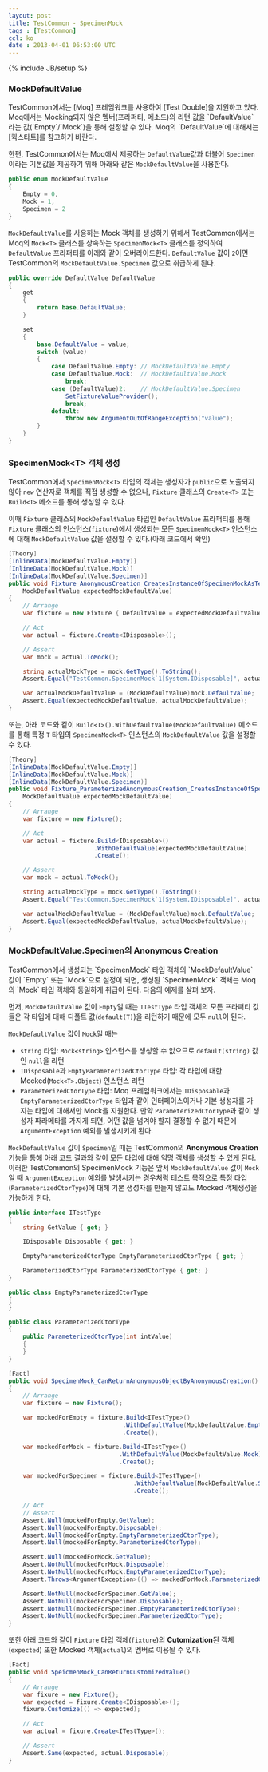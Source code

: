 ```yaml
---
layout: post
title: TestCommon - SpecimenMock
tags : [TestCommon]
ccl: ko
date : 2013-04-01 06:53:00 UTC
---
```

{% include JB/setup %}

<h3 id="MockDefaultValue">MockDefaultValue</h3>
TestCommon에서는 [Moq] 프레임워크를 사용하여 [Test Double]을 지원하고 있다.
Moq에서는 Mocking되지 않은 멤버(프라퍼티, 메소드)의 리턴 값을 `DefaultValue`라는 값(`Empty`/`Mock`)을 통해 설정할 수 있다.
Moq의 `DefaultValue`에 대해서는 [퀵스타트]를 참고하기 바란다.

한편, TestCommon에서는 Moq에서 제공하는 `DefaultValue`값과 더불어 `Specimen`이라는 기본값을 제공하기 위해
아래와 같은 `MockDefaultValue`을 사용한다.

```c#
public enum MockDefaultValue
{
    Empty = 0,
    Mock = 1,
    Specimen = 2
}
```

`MockDefaultValue`를 사용하는 Mock 객체를 생성하기 위해서 TestCommon에서는 Moq의 `Mock<T>` 클래스를 상속하는
`SpecimenMock<T>` 클래스를 정의하여 `DefaultValue` 프라퍼티를 아래와 같이 오버라이드한다.
`DefaultValue` 값이 `2`이면 TestCommon의 `MockDefaultValue.Specimen` 값으로 취급하게 된다.

```c#
public override DefaultValue DefaultValue
{
    get
    {
        return base.DefaultValue;
    }

    set
    {
        base.DefaultValue = value;
        switch (value)
        {
            case DefaultValue.Empty: // MockDefaultValue.Empty
            case DefaultValue.Mock:  // MockDefaultValue.Mock
                break;
            case (DefaultValue)2:    // MockDefaultValue.Specimen
                SetFixtureValueProvider();
                break;
            default:
                throw new ArgumentOutOfRangeException("value");
        }
    }
}
```

<!-- break -->

<h3 id="SpecimenMock&lt;T&gt; 객체 생성">SpecimenMock&lt;T&gt; 객체 생성</h3>

TestCommon에서 `SpecimenMock<T>` 타입의 객체는 생성자가 `public`으로 노출되지 않아
`new` 연산자로 객체를 직접 생성할 수 없으나,
`Fixture` 클래스의 `Create<T>` 또는 `Build<T>` 메소드를 통해 생성할 수 있다.

이때 `Fixture` 클래스의 `MockDefaultValue` 타입인 `DefaultValue` 프라퍼티를 통해
`Fixture` 클래스의 인스턴스(`fixture`)에서 생성되는 모든 `SpecimenMock<T>`
인스턴스에 대해 `MockDefaultValue` 값을 설정할 수 있다.(아래 코드에서 확인)

```c#
[Theory]
[InlineData(MockDefaultValue.Empty)]
[InlineData(MockDefaultValue.Mock)]
[InlineData(MockDefaultValue.Specimen)]
public void Fixture_AnonymousCreation_CreatesInstanceOfSpecimenMockAsTestDouble(
    MockDefaultValue expectedMockDefaultValue)
{
    // Arrange
    var fixture = new Fixture { DefaultValue = expectedMockDefaultValue };

    // Act
    var actual = fixture.Create<IDisposable>();

    // Assert
    var mock = actual.ToMock();

    string actualMockType = mock.GetType().ToString();
    Assert.Equal("TestCommon.SpecimenMock`1[System.IDisposable]", actualMockType);

    var actualMockDefaultValue = (MockDefaultValue)mock.DefaultValue;
    Assert.Equal(expectedMockDefaultValue, actualMockDefaultValue);
}
```

또는, 아래 코드와 같이 `Build<T>().WithDefaultValue(MockDefaultValue)` 메소드를 통해 특정 `T` 타입의 `SpecimenMock<T>` 인스턴스의
`MockDefaultValue` 값을 설정할 수 있다.

```c#
[Theory]
[InlineData(MockDefaultValue.Empty)]
[InlineData(MockDefaultValue.Mock)]
[InlineData(MockDefaultValue.Specimen)]
public void Fixture_ParameterizedAnonymousCreation_CreatesInstanceOfSpecimenMockAsTestDouble(
    MockDefaultValue expectedMockDefaultValue)
{
    // Arrange
    var fixture = new Fixture();

    // Act
    var actual = fixture.Build<IDisposable>()
                        .WithDefaultValue(expectedMockDefaultValue)
                        .Create();

    // Assert
    var mock = actual.ToMock();

    string actualMockType = mock.GetType().ToString();
    Assert.Equal("TestCommon.SpecimenMock`1[System.IDisposable]", actualMockType);

    var actualMockDefaultValue = (MockDefaultValue)mock.DefaultValue;
    Assert.Equal(expectedMockDefaultValue, actualMockDefaultValue);
}
```

<h3 id="MockDefaultValue.Specimen의 Anonymous Creation">MockDefaultValue.Specimen의 Anonymous Creation</h3>
TestCommon에서 생성되는 `SpecimenMock<T>` 타입 객체의 `MockDefaultValue` 값이 `Empty` 또는 `Mock`으로 설정이 되면,
생성된 `SpecimenMock<T>` 객체는 Moq의 `Mock<T>` 타입 객체와 동일하게 취급이 된다. 다음의 예제를 살펴 보자.

먼저, `MockDefaultValue` 값이 `Empty`일 때는 `ITestType` 타입 객체의 모든 프라퍼티 값 들은
각 타입에 대해 디폴트 값(`default(T)`)을 리턴하기 때문에 모두 `null`이 된다.

`MockDefaultValue` 값이 `Mock`일 때는

*   `string` 타입: `Mock<string>` 인스턴스를 생성할 수 없으므로 `default(string)` 값인 `null`을 리턴
*   `IDisposable`과 `EmptyParameterizedCtorType` 타입: 각 타입에 대한 Mocked(`Mock<T>.Object`) 인스턴스 리턴
*   `ParameterizedCtorType` 타입: Moq 프레임워크에서는 `IDisposable`과 `EmptyParameterizedCtorType` 타입과 같이 인터페이스이거나
 기본 생성자를 가지는 타입에 대해서만 Mock을 지원한다. 만약 `ParameterizedCtorType`과 같이 생성자 파라메타를 가지게 되면,
어떤 값을 넘겨야 할지 결정할 수 없기 때문에 `ArgumentException` 예외를 발생시키게 된다.

`MockDefaultValue` 값이 `Specimen`일 때는 TestCommon의 **Anonymous Creation** 기능을 통해 
아래 코드 결과와 같이 모든 타입에 대해 익명 객체를 생성할 수 있게 된다.
이러한 TestCommon의 SpecimenMock 기능은 앞서 `MockDefaultValue` 값이 `Mock`일 때 `ArgumentException` 예외를 발생시키는 경우처럼
테스트 목적으로 특정 타입(`ParameterizedCtorType`)에 대해 기본 생성자를 만들지 않고도 Mocked 객체생성을 가능하게 한다.

```c#
public interface ITestType
{
    string GetValue { get; }

    IDisposable Disposable { get; }

    EmptyParameterizedCtorType EmptyParameterizedCtorType { get; }

    ParameterizedCtorType ParameterizedCtorType { get; }
}

public class EmptyParameterizedCtorType
{
}

public class ParameterizedCtorType
{
    public ParameterizedCtorType(int intValue)
    {
    }
}

[Fact]
public void SpecimenMock_CanReturnAnonymousObjectByAnonymousCreation()
{
    // Arrange
    var fixture = new Fixture();

    var mockedForEmpty = fixture.Build<ITestType>()
                                .WithDefaultValue(MockDefaultValue.Empty)
                                .Create();

    var mockedForMock = fixture.Build<ITestType>()
                               .WithDefaultValue(MockDefaultValue.Mock)
                               .Create();

    var mockedForSpecimen = fixture.Build<ITestType>()
                                   .WithDefaultValue(MockDefaultValue.Specimen)
                                   .Create();

    // Act
    // Assert
    Assert.Null(mockedForEmpty.GetValue);
    Assert.Null(mockedForEmpty.Disposable);
    Assert.Null(mockedForEmpty.EmptyParameterizedCtorType);
    Assert.Null(mockedForEmpty.ParameterizedCtorType);

    Assert.Null(mockedForMock.GetValue);
    Assert.NotNull(mockedForMock.Disposable);
    Assert.NotNull(mockedForMock.EmptyParameterizedCtorType);
    Assert.Throws<ArgumentException>(() => mockedForMock.ParameterizedCtorType);

    Assert.NotNull(mockedForSpecimen.GetValue);
    Assert.NotNull(mockedForSpecimen.Disposable);
    Assert.NotNull(mockedForSpecimen.EmptyParameterizedCtorType);
    Assert.NotNull(mockedForSpecimen.ParameterizedCtorType);
}
```
또한 아래 코드와 같이 `Fixture` 타입 객체(`fixture`)의 **Cutomization**된 객체(`expected`) 또한
Mocked 객체(`actual`)의 멤버로 이용될 수 있다.

```c#
[Fact]
public void SpeicmenMock_CanReturnCustomizedValue()
{
    // Arrange
    var fixure = new Fixture();
    var expected = fixure.Create<IDisposable>();
    fixure.Customize(() => expected);

    // Act
    var actual = fixure.Create<ITestType>();

    // Assert
    Assert.Same(expected, actual.Disposable);
}
```

[Moq]: https://github.com/Moq/moq4
[Test Double]: http://xunitpatterns.com/Test%20Double.html
[퀵스타트]: https://code.google.com/p/moq/wiki/QuickStart
